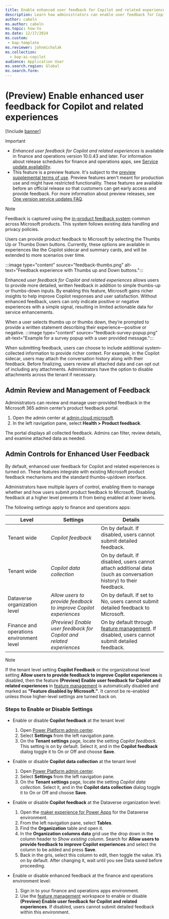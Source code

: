 ```yaml
---
title: Enable enhanced user feedback for Copilot and related experiences
description: Learn how administrators can enable user feedback for Copilot and related experiences in finance and operations apps.
author: cabeln
ms.author: cabeln
ms.topic: how-to
ms.date: 12/17/2024
ms.custom:
 - bap-template
ms.reviewer: johnmichalak
ms.collection:
  - bap-ai-copilot
audience: Application User
ms.search.region: Global
ms.search.form:
---
```


# (Preview) Enable enhanced user feedback for Copilot and related experiences

[!include [banner](../includes/banner.md)]

> [!IMPORTANT]
>
> - *Enhanced user feedback for Copilot and related experiences* is available in finance and operations version 10.0.43 and later. For information about release schedules for finance and operations apps, see [Service update availability](../get-started/public-preview-releases.md).
> - This feature is a preview feature. It's subject to the [preview supplemental terms of use](https://go.microsoft.com/fwlink/?linkid=2105274). Preview features aren't meant for production use and might have restricted functionality. These features are available before an official release so that customers can get early access and provide feedback. For more information about preview releases, see [One version service updates FAQ](/dynamics365/unified-operations/fin-and-ops/get-started/one-version).


> [!NOTE]
> Feedback is captured using the [in-product feedback system](https://learn.microsoft.com/en-us/microsoft-365/admin/misc/feedback-user-control?view=o365-worldwide) common across Microsoft products. This system follows existing data handling and privacy policies.

Users can provide product feedback to Microsoft by selecting the Thumbs Up or Thumbs Down buttons. Currently, these options are available in experiences like the Copilot sidecar and summary cards, and will be extended to more scenarios over time.

:::image type="content" source="feedback-thumbs.png" alt-text="Feedback experience with Thumbs up and Down buttons.":::

Enhanced *user feedback for  Copilot and related experiences* allows users to provide more detailed, written feedback in addition to simple thumbs-up or thumbs-down inputs. By enabling this feature, Microsoft gains richer insights to help improve Copilot responses and user satisfaction. Without enhanced feedback, users can only indicate positive or negative experiences with a simple signal, resulting in limited actionable data for service enhancements.

When a user selects thumbs up or thumbs down, they’re prompted to provide a written statement describing their experience—positive or negative.
:::image type="content" source="feedback-survey-popup.png" alt-text="Example for a survey popup with a user provided message.":::

When submitting feedback, users can choose to include additional system-collected information to provide richer context. For example, in the Copilot sidecar, users may attach the conversation history along with their feedback. Before finalizing, users review all attached data and can opt out of including any attachments. Administrators have the option to disable attachments across the tenant if necessary.

## Admin Review and Management of Feedback

Administrators can review and manage user-provided feedback in the Microsoft 365 admin center’s product feedback portal.

1. Open the admin center at [admin.cloud.microsoft](https://go.microsoft.com/fwlink/p/?linkid=2024339).
2. In the left navigation pane, select **Health > Product feedback**.

The portal displays all collected feedback. Admins can filter, review details, and examine attached data as needed.

## Admin Controls for Enhanced User Feedback

By default, enhanced user feedback for Copilot and related experiences is turned on. These features integrate with existing Microsoft product feedback mechanisms and the standard thumbs-up/down interface. 

Administrators have multiple layers of control, enabling them to manage whether and how users submit product feedback to Microsoft. Disabling feedback at a higher level prevents it from being enabled at lower levels.

The following settings apply to finance and operations apps:

|Level    |Settings  |Details  |
|---------|---------|---------|
|Tenant wide  |*Copilot feedback* |On by default. If disabled, users cannot submit detailed feedback.|
|Tenant wide |*Copilot data collection*  |On by default. If disabled, users cannot attach additional data (such as conversation history) to their feedback.|
|Dataverse organization level |*Allow users to provide feedback to improve Copilot experiences*|On by default. If set to No, users cannot submit detailed feedback to Microsoft.|
|Finance and operations environment level|*(Preview) Enable user feedback for Copilot and related experiences*|On by default through [feature management](../../fin-ops/get-started/feature-management/feature-management-overview.md). If disabled, users cannot submit detailed feedback.|

> [!NOTE]
> If the tenant level setting **Copilot Feedback** or the organizational level setting **Allow users to provide feedback to improve Copilot experiences** is disabled, then the feature **(Preview) Enable user feedback for Copilot and related experiences** in [feature management](../../fin-ops/get-started/feature-management/feature-management-overview.md) is automatically disabled and marked as **"Feature disabled by Microsoft."**. It cannot be re-enabled unless those higher-level settings are turned back on.

### Steps to Enable or Disable Settings

- Enable or disable **Copilot feedback** at the tenant level 
    1. Open [Power Platform admin center](https://admin.powerplatform.microsoft.com/).
    1. Select **Settings** from the left navigation pane.
    1. On the **Tenant settings** page, locate the setting *Copilot feedback*. This setting is on by default. Select it, and in the **Copilot feedback** dialog toggle it to On or Off and choose **Save**.

- Enable or disable **Copilot data collection** at the tenant level
    1. Open [Power Platform admin center](https://admin.powerplatform.microsoft.com/).
    1. Select **Settings** from the left navigation pane.
    1. On the **Tenant settings** page, locate the setting *Copilot data collection*. Select it, and in the **Copilot data collection** dialog toggle it to On or Off and choose **Save**.

- Enable or disable **Copilot feedback** at the Dataverse organization level:
    1. Open the [maker experience for Power Apps](https://aka.ms/makepowerapps) for the Dataverse environment.
    1. From the left navigation pane, select **Tables**.
    1. Find the **Organization** table and open it.
    1. In the **Organization columns data** grid use the drop down in the column header to *Show existing column*. Search for **Allow users to provide feedback to improve Copilot experiences** and select the column to be added and press **Save**.
    1. Back in the gris, select this column to edit, then toggle the value. It’s on by default. After changing it, wait until you see Data saved before proceeding.

- Enable or disable enhanced feedback at the finance and operations environment level:
    1. Sign in to your finance and operations apps environment.
    1. Use the [feature management](../../fin-ops/get-started/feature-management/feature-management-overview.md) workspace to enable or disable **(Preview) Enable user feedback for Copilot and related experiences**. If disabled, users cannot submit detailed feedback within this environment.
